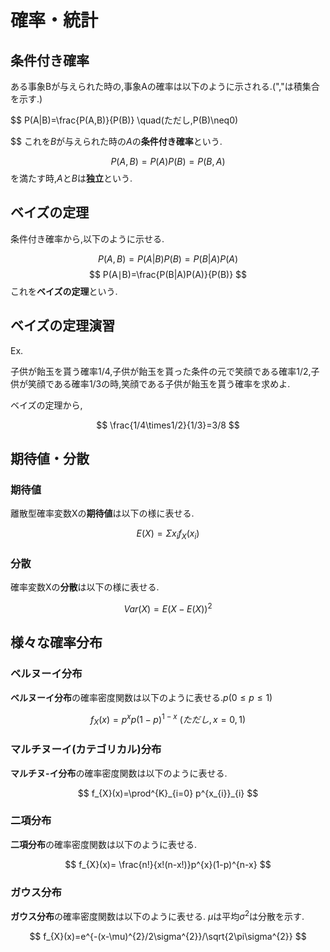 # 確率・統計
## 条件付き確率
ある事象Bが与えられた時の,事象Aの確率は以下のように示される.(","は積集合を示す.)

$$
P(A|B)=\frac{P(A,B)}{P(B)}  \quad(ただし,P(B)\neq0)

$$
これを$B$が与えられた時の$A$の**条件付き確率**という.

$$
P(A,B)=P(A)P(B)=P(B,A)
$$
を満たす時,$A$と$B$は**独立**という.
## ベイズの定理
条件付き確率から,以下のように示せる.

$$
P(A,B)=P(A|B)P(B)=P(B|A)P(A)
$$
$$
P(A∣B)=\frac{P(B|A)P(A)}{P(B)}
$$
これを**ベイズの定理**という.
## ベイズの定理演習
Ex.

子供が飴玉を貰う確率$1/4$,子供が飴玉を貰った条件の元で笑顔である確率$1/2$,子供が笑顔である確率$1/3$の時,笑顔である子供が飴玉を貰う確率を求めよ.

ベイズの定理から,

$$
\frac{1/4\times1/2}{1/3}=3/8
$$

## 期待値・分散
### 期待値

離散型確率変数Xの**期待値**は以下の様に表せる.

$$
E(X)=\Sigma x_{i}f_{X}(x_{i})
$$

### 分散
確率変数Xの**分散**は以下の様に表せる.

$$
Var(X)=E{(X-E(X))}^{2}
$$

## 様々な確率分布
### ベルヌーイ分布
**ベルヌーイ分布**の確率密度関数は以下のように表せる.$p(0 \leq p \leq 1)$

$$
f_{X}(x)=p^{x}p(1-p)^{1-x}\ (ただし,x=0,1)
$$

### マルチヌーイ(カテゴリカル)分布
**マルチヌ-イ分布**の確率密度関数は以下のように表せる.

$$
f_{X}(x)=\prod^{K}_{i=0} p^{x_{i}}_{i}
$$

### 二項分布
**二項分布**の確率密度関数は以下のように表せる.

$$
f_{X}(x)= \frac{n!}{x!(n-x!)}p^{x}(1-p)^{n-x}
$$

### ガウス分布

**ガウス分布**の確率密度関数は以下のように表せる.
$\mu$は平均$\sigma^{2}$は分散を示す.

$$
f_{X}(x)=e^{-(x-\mu)^{2}/2\sigma^{2}}/\sqrt{2\pi\sigma^{2}} 
$$